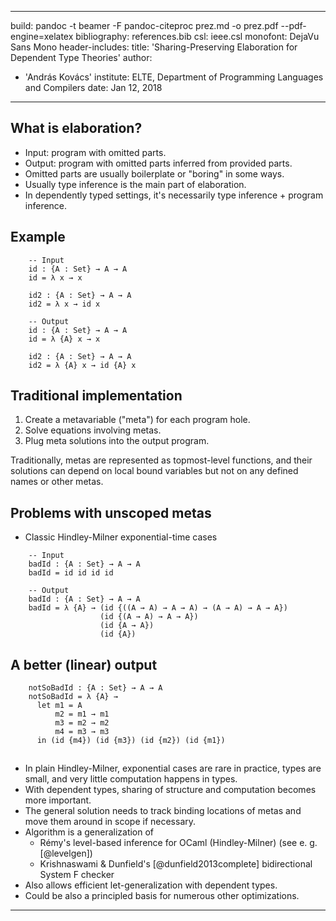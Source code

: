 
---
build: pandoc -t beamer -F pandoc-citeproc prez.md -o prez.pdf --pdf-engine=xelatex
bibliography: references.bib
csl: ieee.csl
monofont: DejaVu Sans Mono
header-includes:
title:
  'Sharing-Preserving Elaboration for Dependent Type Theories'
author:
- 'András Kovács'
institute: ELTE, Department of Programming Languages and Compilers
date: Jan 12, 2018
---

## What is elaboration?

* Input: program with omitted parts.
* Output: program with omitted parts inferred from provided parts.
* Omitted parts are usually boilerplate or "boring" in some ways.
* Usually type inference is the main part of elaboration.
* In dependently typed settings, it's necessarily type inference + program inference.

## Example

~~~{.agda}
    -- Input
    id : {A : Set} → A → A
    id = λ x → x

    id2 : {A : Set} → A → A
    id2 = λ x → id x

    -- Output
    id : {A : Set} → A → A
    id = λ {A} x → x

    id2 : {A : Set} → A → A
    id2 = λ {A} x → id {A} x
~~~

## Traditional implementation

1. Create a metavariable ("meta") for each program hole.
2. Solve equations involving metas.
3. Plug meta solutions into the output program.

Traditionally, metas are represented as topmost-level functions, and
their solutions can depend on local bound variables but not on any
defined names or other metas.

## Problems with unscoped metas

* Classic Hindley-Milner exponential-time cases

~~~{.agda}
    -- Input
    badId : {A : Set} → A → A
    badId = id id id id

    -- Output
    badId : {A : Set} → A → A
    badId = λ {A} → (id {((A → A) → A → A) → (A → A) → A → A})
                    (id {(A → A) → A → A})
                    (id {A → A})
                    (id {A})
~~~

## A better (linear) output

~~~{.agda}
    notSoBadId : {A : Set} → A → A
    notSoBadId = λ {A} →
      let m1 = A
          m2 = m1 → m1
          m3 = m2 → m2
          m4 = m3 → m3
      in (id {m4}) (id {m3}) (id {m2}) (id {m1})
~~~

##

* In plain Hindley-Milner, exponential cases are rare in practice, types are small,
  and very little computation happens in types.
* With dependent types, sharing of structure and computation becomes
  more important.
* The general solution needs to track binding locations of metas and
  move them around in scope if necessary.
* Algorithm is a generalization of
  + Rémy's level-based inference for OCaml (Hindley-Milner) (see e. g. [@levelgen])
  + Krishnaswami & Dunfield's [@dunfield2013complete] bidirectional System F checker
* Also allows efficient let-generalization with dependent types.
* Could be also a principled basis for numerous other optimizations.

----------
